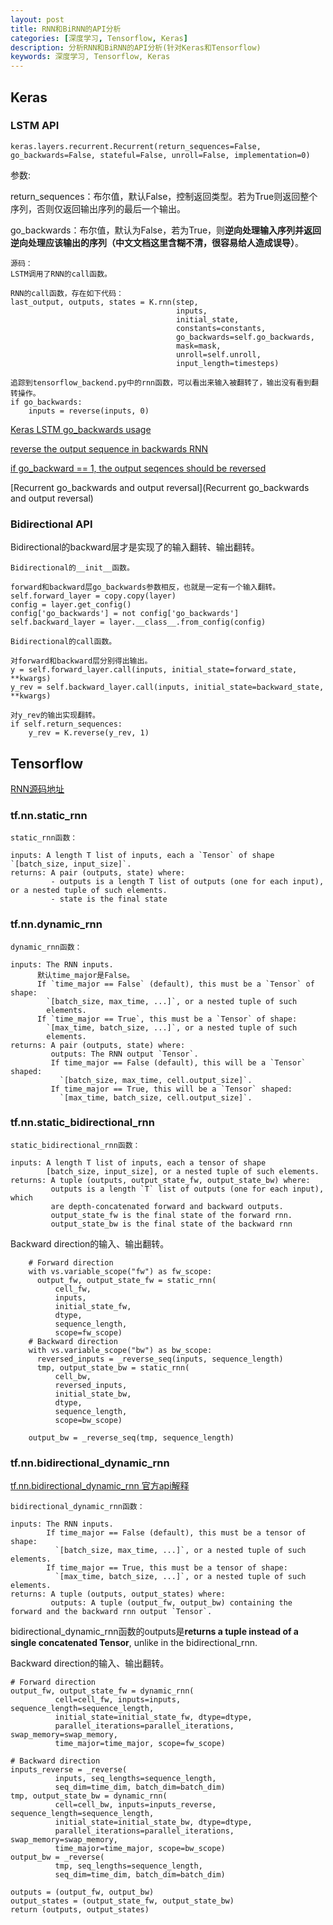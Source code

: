 ```yaml
---
layout: post
title: RNN和BiRNN的API分析
categories: [深度学习, Tensorflow, Keras]
description: 分析RNN和BiRNN的API分析(针对Keras和Tensorflow)
keywords: 深度学习, Tensorflow, Keras
---
```


## Keras

### LSTM API

```
keras.layers.recurrent.Recurrent(return_sequences=False, go_backwards=False, stateful=False, unroll=False, implementation=0)
```

参数: 

return\_sequences：布尔值，默认False，控制返回类型。若为True则返回整个序列，否则仅返回输出序列的最后一个输出。

go\_backwards：布尔值，默认为False，若为True，则**逆向处理输入序列并返回逆向处理应该输出的序列（中文文档这里含糊不清，很容易给人造成误导）**。

```
源码：
LSTM调用了RNN的call函数。

RNN的call函数，存在如下代码：
last_output, outputs, states = K.rnn(step,
                                     inputs,
                                     initial_state,
                                     constants=constants,
                                     go_backwards=self.go_backwards,
                                     mask=mask,
                                     unroll=self.unroll,
                                     input_length=timesteps)

追踪到tensorflow_backend.py中的rnn函数，可以看出来输入被翻转了，输出没有看到翻转操作。
if go_backwards:
    inputs = reverse(inputs, 0)
```

[Keras LSTM go\_backwards usage](https://stackoverflow.com/questions/49946942/keras-lstm-go-backwards-usage)

[reverse the output sequence in backwards RNN](https://github.com/keras-team/keras/pull/1674)

[if go\_backward == 1, the output seqences should be reversed](https://github.com/keras-team/keras/issues/1703)

[Recurrent go\_backwards and output reversal](Recurrent go_backwards and output reversal)

### Bidirectional API

Bidirectional的backward层才是实现了的输入翻转、输出翻转。

```
Bidirectional的__init__函数。

forward和backward层go_backwards参数相反，也就是一定有一个输入翻转。
self.forward_layer = copy.copy(layer)
config = layer.get_config()
config['go_backwards'] = not config['go_backwards']
self.backward_layer = layer.__class__.from_config(config)

Bidirectional的call函数。

对forward和backward层分别得出输出。
y = self.forward_layer.call(inputs, initial_state=forward_state, **kwargs)
y_rev = self.backward_layer.call(inputs, initial_state=backward_state, **kwargs)

对y_rev的输出实现翻转。
if self.return_sequences:
    y_rev = K.reverse(y_rev, 1)
```

## Tensorflow

[RNN源码地址](https://github.com/tensorflow/tensorflow/blob/master/tensorflow/python/ops/rnn.py)

### tf.nn.static\_rnn

```
static_rnn函数：

inputs: A length T list of inputs, each a `Tensor` of shape `[batch_size, input_size]`.
returns: A pair (outputs, state) where:
    	 - outputs is a length T list of outputs (one for each input), or a nested tuple of such elements.
    	 - state is the final state
```

### tf.nn.dynamic\_rnn

```
dynamic_rnn函数：

inputs: The RNN inputs.
      默认time_major是False。
      If `time_major == False` (default), this must be a `Tensor` of shape:
        `[batch_size, max_time, ...]`, or a nested tuple of such
        elements.
      If `time_major == True`, this must be a `Tensor` of shape:
        `[max_time, batch_size, ...]`, or a nested tuple of such
        elements.
returns: A pair (outputs, state) where:
         outputs: The RNN output `Tensor`.
         If time_major == False (default), this will be a `Tensor` shaped:
           `[batch_size, max_time, cell.output_size]`.
         If time_major == True, this will be a `Tensor` shaped:
           `[max_time, batch_size, cell.output_size]`.
```

### tf.nn.static\_bidirectional\_rnn

```
static_bidirectional_rnn函数：

inputs: A length T list of inputs, each a tensor of shape
        [batch_size, input_size], or a nested tuple of such elements.
returns: A tuple (outputs, output_state_fw, output_state_bw) where:
         outputs is a length `T` list of outputs (one for each input), which
         are depth-concatenated forward and backward outputs.
         output_state_fw is the final state of the forward rnn.
         output_state_bw is the final state of the backward rnn
```

Backward direction的输入、输出翻转。

```
    # Forward direction
    with vs.variable_scope("fw") as fw_scope:
      output_fw, output_state_fw = static_rnn(
          cell_fw,
          inputs,
          initial_state_fw,
          dtype,
          sequence_length,
          scope=fw_scope)
    # Backward direction
    with vs.variable_scope("bw") as bw_scope:
      reversed_inputs = _reverse_seq(inputs, sequence_length)
      tmp, output_state_bw = static_rnn(
          cell_bw,
          reversed_inputs,
          initial_state_bw,
          dtype,
          sequence_length,
          scope=bw_scope)

    output_bw = _reverse_seq(tmp, sequence_length)
```

### tf.nn.bidirectional\_dynamic\_rnn

[tf.nn.bidirectional\_dynamic\_rnn 官方api解释](https://www.tensorflow.org/api_docs/python/tf/nn/bidirectional_dynamic_rnn)

```
bidirectional_dynamic_rnn函数：

inputs: The RNN inputs.
        If time_major == False (default), this must be a tensor of shape:
          `[batch_size, max_time, ...]`, or a nested tuple of such elements.
        If time_major == True, this must be a tensor of shape:
          `[max_time, batch_size, ...]`, or a nested tuple of such elements.
returns: A tuple (outputs, output_states) where:
         outputs: A tuple (output_fw, output_bw) containing the forward and the backward rnn output `Tensor`.
```

bidirectional\_dynamic\_rnn函数的outputs是**returns a tuple instead of a single concatenated Tensor**, unlike in the bidirectional\_rnn.

Backward direction的输入、输出翻转。

```
# Forward direction
output_fw, output_state_fw = dynamic_rnn(
          cell=cell_fw, inputs=inputs, sequence_length=sequence_length,
          initial_state=initial_state_fw, dtype=dtype,
          parallel_iterations=parallel_iterations, swap_memory=swap_memory,
          time_major=time_major, scope=fw_scope)

# Backward direction
inputs_reverse = _reverse(
          inputs, seq_lengths=sequence_length,
          seq_dim=time_dim, batch_dim=batch_dim)
tmp, output_state_bw = dynamic_rnn(
          cell=cell_bw, inputs=inputs_reverse, sequence_length=sequence_length,
          initial_state=initial_state_bw, dtype=dtype,
          parallel_iterations=parallel_iterations, swap_memory=swap_memory,
          time_major=time_major, scope=bw_scope)
output_bw = _reverse(
          tmp, seq_lengths=sequence_length,
          seq_dim=time_dim, batch_dim=batch_dim)

outputs = (output_fw, output_bw)
output_states = (output_state_fw, output_state_bw)
return (outputs, output_states)
```

